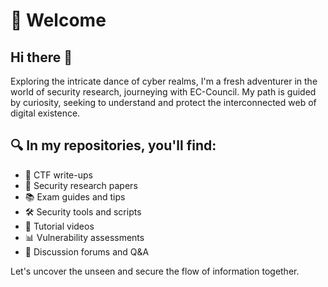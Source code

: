 
# 🌌 Welcome
## Hi there 👋
Exploring the intricate dance of cyber realms, I'm a fresh adventurer in the world of security research, journeying with EC-Council. My path is guided by curiosity, seeking to understand and protect the interconnected web of digital existence.

## 🔍 In my repositories, you'll find:
- 📝 CTF write-ups
- 📄 Security research papers
- 📚 Exam guides and tips
- 🛠️ Security tools and scripts
- 🎥 Tutorial videos
- 📊 Vulnerability assessments
- 💬 Discussion forums and Q&A

Let's uncover the unseen and secure the flow of information together.

